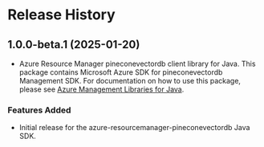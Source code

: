 # Release History

## 1.0.0-beta.1 (2025-01-20)

- Azure Resource Manager pineconevectordb client library for Java. This package contains Microsoft Azure SDK for pineconevectordb Management SDK. For documentation on how to use this package, please see [Azure Management Libraries for Java](https://aka.ms/azsdk/java/mgmt).

### Features Added

- Initial release for the azure-resourcemanager-pineconevectordb Java SDK.
